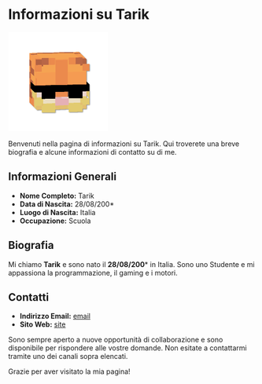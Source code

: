 # Informazioni su Tarik

![Immagine](/img/icona.png)

Benvenuti nella pagina di informazioni su Tarik. Qui troverete una breve biografia e alcune informazioni di contatto su di me.

## Informazioni Generali

- **Nome Completo:** Tarik
- **Data di Nascita:** 28/08/200*
- **Luogo di Nascita:** Italia
- **Occupazione:** Scuola

## Biografia

Mi chiamo **Tarik** e sono nato il **28/08/200*** in Italia. Sono uno Studente e mi appassiona la programmazione, il gaming e i motori.

## Contatti

- **Indirizzo Email:** [email](mailto:tarik0eddarouri@gmail.com)
- **Sito Web:** [site](https://tarix857.netflify.app)

Sono sempre aperto a nuove opportunità di collaborazione e sono disponibile per rispondere alle vostre domande. Non esitate a contattarmi tramite uno dei canali sopra elencati.

Grazie per aver visitato la mia pagina!
